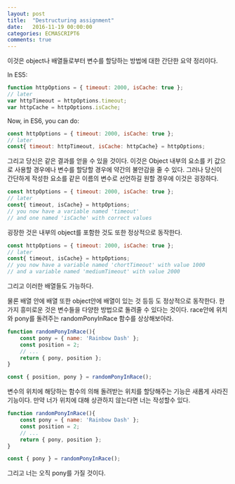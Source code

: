 ```yaml
---
layout: post
title:  "Destructuring assignment"
date:   2016-11-19 00:00:00
categories: ECMASCRIPT6
comments: true
---
```



이것은 object나 배열들로부터 변수를 할당하는 방법에 대한 간단한 요약 정리이다.

In ES5:

```javascript
function httpOptions = { timeout: 2000, isCache: true };
// later
var httpTimeout = httpOptions.timeout;
var httpCache = httpOptions.isCache;
```

Now, in ES6, you can do:

```javascript
const httpOptions = { timeout: 2000, isCache: true };
// later
const{ timeout: httpTimeout, isCache: httpCache} = httpOptions;
```


그리고 당신은 같은 결과를 얻을 수 있을 것이다. 이것은 Object 내부의 요소를 키 값으로 사용할 경우에나 변수를 할당할 경우에 약간의 불안감을 줄 수 있다. 
그러나 당신이 간단하게 작성한 요소를 같은 이름의 변수로 선언하길 원할 경우에 이것은 굉장하다.

```javascript
const httpOptions = { timeout: 2000, isCache: true };
// later
const{ timeout, isCache} = httpOptions;
// you now have a variable named 'timeout'
// and one named 'isCache' with correct values
```

굉장한 것은 내부의 object를 포함한 것도 또한 정상적으로 동작한다. 

```javascript
const httpOptions = { timeout: 2000, isCache: true };
// later
const{ timeout, isCache} = httpOptions;
// you now have a variable named 'chortTimeout' with value 1000
// and a variable named 'mediumTimeout' with value 2000
```

그리고 이러한 배열들도 가능하다. 
 
물론 배열 안에 배열 또한 object안에 배열이 있는 것 등등 도 정상적으로 동작한다. 
한가지 흥미로운 것은 변수들을 다양한 방법으로 돌려줄 수 있다는 것이다. race안에 위치와 pony를 돌려주는 randomPonyInRace 함수를 상상해보아라. 

```javascript
function randomPonyInRace(){
    const pony = { name: 'Rainbow Dash' };
    const position = 2;
    // ...
    return { pony, position };
}

const { position, pony } = randomPonyInRace();
```
 
변수의 위치에 해당하는 함수의 의해 돌려받는 위치를 할당해주는 기능은 새롭게 사라진 기능이다. 만약 너가 위치에 대해 상관하지 않는다면 너는 작성할수 있다. 

```javascript
function randomPonyInRace(){
    const pony = { name: 'Rainbow Dash' };
    const position = 2;
    // ...
    return { pony, position };
}

const { pony } = randomPonyInRace();
```

그리고 너는 오직 pony를 가질 것이다. 

